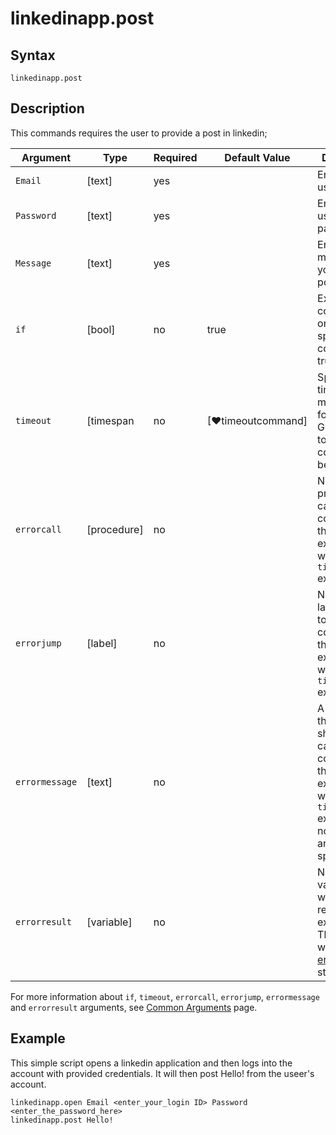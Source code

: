 # linkedinapp.post

## Syntax

```G1ANT
linkedinapp.post
```

## Description

This commands requires the user to provide a post in linkedin;

| Argument         | Type       | Required | Default Value                                               | Description |
| ---------------- | ---------- | -------- | ----------------------------------------------------------- | ----------- |
| `Email`          | [text]     |yes       |                                                             |Enter the user email           |
| `Password`       | [text]     |yes       |                                                             |Enter the user password        |
| `Message`        | [text]     |yes       |                                                             |Enter the message that you want to post.|
| `if`             | [bool]     | no       | true                                                        | Executes the command only if a specified condition is true   |
| `timeout`        | [timespan  | no       | [♥timeoutcommand]| Specifies time in milliseconds for G1ANT.Robot to wait for the command to be executed |
| `errorcall`      | [procedure]| no       |                                                             | Name of a procedure to call when the command throws an exception or when a given `timeout` expires |
| `errorjump`      | [label]    | no       |                                                             | Name of the label to jump to when the command throws an exception or when a given `timeout` expires |
| `errormessage`   | [text]     | no       |                                                             | A message that will be shown in case the command throws an exception or when a given `timeout` expires, and no `errorjump` argument is specified |
| `errorresult`    | [variable] | no       |                                                             | Name of a variable that will store the returned exception. The variable will be of [error](https://manual.g1ant.com/link/G1ANT.Language/G1ANT.Language/Structures/ErrorStructure.md) structure  |

For more information about `if`, `timeout`, `errorcall`, `errorjump`, `errormessage` and `errorresult` arguments, see [Common Arguments](https://manual.g1ant.com/link/G1ANT.Manual/appendices/common-arguments.md) page.

## Example

This simple script opens a linkedin application and then logs into the account with provided credentials. It will then post Hello! from the useer's account.

```G1ANT
linkedinapp.open Email <enter_your_login ID> Password <enter_the_password_here>
linkedinapp.post Hello!
```
